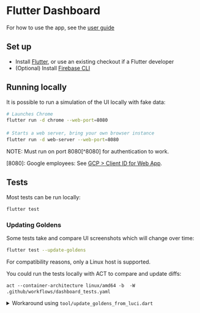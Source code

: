 # Flutter Dashboard

For how to use the app, see the [user guide](USER_GUIDE.md)

## Set up

- Install [Flutter](https://docs.flutter.dev/get-started/install), or use an existing checkout if a Flutter developer
- (Optional) Install [Firebase CLI](https://firebase.google.com/docs/flutter/setup)

## Running locally

It is possible to run a simulation of the UI locally with fake data:

```sh
# Launches Chrome
flutter run -d chrome --web-port=8080

# Starts a web server, bring your own browser instance
flutter run -d web-server --web-port=8080
```

NOTE: Must run on port 8080[^8080] for authentication to work.

[8080]: Google employees: See [GCP > Client ID for Web App](https://console.cloud.google.com/auth/clients/308150028417-vlj9mqlm3gk1d03fb0efif1fu5nagdtt.apps.googleusercontent.com?e=-13802955&invt=AbvvHw&mods=logs_tg_prod&project=flutter-dashboard).

## Tests

Most tests can be run locally:

```sh
flutter test
```

### Updating Goldens

Some tests take and compare UI screenshots which will change over time:

```sh
flutter test --update-goldens
```

For compatibility reasons, only a Linux host is supported.

You could run the tests locally with ACT to compare and update diffs:

```shell
act --container-architecture linux/amd64 -b  -W .github/workflows/dashboard_tests.yaml
```

<details>

<summary>Workaround using <code>tool/update_goldens_from_luci.dart</code></summary>
As a workaround, you can download the latest images from a failing presubmit run on Cocoon's CI
which involes a few manual steps (but is way faster than getting another PC):

1. Open the failing pull request
1. Click on "Linux Cocoon" in failing checks

   ![1 failing check, Linux Cocoon](./tool/luci-failing-check.png)

1. Find and click on `stdout` under the `dashboard` step

   ![dashoard > stdout](./tool/dashboard-stdout.png)

1. Run the following command with a link to the stdout URL:

   ```sh
   $ dart run tool/update_goldens_from_luci.dart "<url ending in /stdout>"

   Wrote 36825 bytes to goldens/build_dashboard.defaultPropertySheet.dark.png.
   Wrote 38556 bytes to goldens/build_dashboard.defaultPropertySheet.png.
   Wrote 24715 bytes to widgets/goldens/task_grid_test.dev.origin.png.
   ```

</details>

